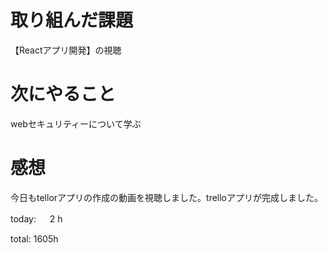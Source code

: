 # 取り組んだ課題
【Reactアプリ開発】の視聴

# 次にやること
webセキュリティーについて学ぶ

# 感想
今日もtellorアプリの作成の動画を視聴しました。trelloアプリが完成しました。


today: 　 2 h

total: 1605h
